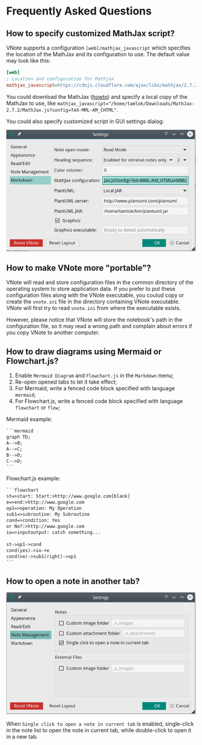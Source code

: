 # Frequently Asked Questions
## How to specify customized MathJax script?
VNote supports a configuration `[web]/mathjax_javascript` which specifies the location of the MathJax and its configuration to use. The default value may look like this:

```ini
[web]
; Location and configuration for Mathjax
mathjax_javascript=https://cdnjs.cloudflare.com/ajax/libs/mathjax/2.7.2/MathJax.js?config=TeX-MML-AM_CHTML
```

You could download the MathJax ([howto](http://docs.mathjax.org/en/latest/installation.html)) and specify a local copy of the MathJax to use, like `mathjax_javascript="/home/tamlok/Downloads/MathJax-2.7.2/MathJax.js?config=TeX-MML-AM_CHTML"`.

You could also specify customized script in GUI settings dialog:

![Customize MathJax Script](_v_images/_customizem_1526304904_1519292127.png)

## How to make VNote more "portable"?
VNote will read and store configuration files in the common directory of the operating system to store application data. If you prefer to put these configuration files along with the VNote executable, you coulud copy or create the `vnote.ini` file in the directory containing VNote executable. VNote will first try to read `vnote.ini` from where the executable exists.

However, please notice that VNote will store the notebook's path in the configuration file, so it may read a wrong path and complain about errors if you copy VNote to another computer.

## How to draw diagrams using Mermaid or Flowchart.js?
1. Enable `Mermaid Diagram` and `Flowchart.js` in the `Markdown` menu;
2. Re-open opened tabs to let it take effect;
3. For Mermaid, write a fenced code block specified with language `mermaid`;
4. For Flowchart.js, write a fenced code block specified with language `flowchart` or `flow`;

Mermaid example:

    ```mermaid
    graph TD;
    A-->B;
    A-->C;
    B-->D;
    C-->D;
    ```

Flowchart.js example:

    ```flowchart
    st=>start: Start:>http://www.google.com[blank]
    e=>end:>http://www.google.com
    op1=>operation: My Operation
    sub1=>subroutine: My Subroutine
    cond=>condition: Yes
    or No?:>http://www.google.com
    io=>inputoutput: catch something...

    st->op1->cond
    cond(yes)->io->e
    cond(no)->sub1(right)->op1
    ```

## How to open a note in another tab?
![](_v_images/_1526306088_1492754452.png)

When `Single click to open a note in current tab` is enabled, single-click in the note list to open the note in current tab, while double-click to open it in a new tab.